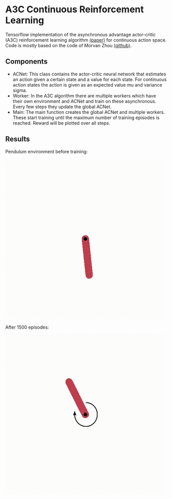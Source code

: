 # A3C Continuous Reinforcement Learning
Tensorflow implementation of the asynchronous advantage actor-critic (A3C) reinforcement learning algorithm [(paper)](https://arxiv.org/pdf/1602.01783.pdf) for continuous action space. Code is mostly based on the code of Morvan Zhou [(github)](https://github.com/MorvanZhou/Reinforcement-learning-with-tensorflow).

## Components
* ACNet: This class contains the actor-critic neural network that estimates an action given a certain state and a value for each state. For continuous action states the action is given as an expected value mu and variance sigma. 
* Worker: In the A3C algorithm there are multiple workers which have their own environment and ACNet and train on these asynchronous. Every few steps they update the global ACNet.
* Main: The main function creates the global ACNet and multiple workers. These start training until the maximum number of training episodes is reached. Reward will be plotted over all steps.

## Results

Pendulum environment before training:

![before](gifs/episode1.gif)


After 1500 episodes:

![after](gifs/episode1500.gif)
